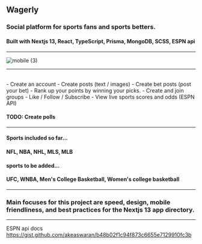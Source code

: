 ## Wagerly
### Social platform for sports fans and sports betters.
#### Built with Nextjs 13, React, TypeScript, Prisma, MongoDB, SCSS, ESPN api
<hr />

![mobile (3)](https://github.com/jDelille/fullstack-next-prisma/assets/84540947/aefbd370-90d0-4f5c-8366-49fe171485a7)

<hr />
<br />
- Create an account
- Create posts (text / images)
- Create bet posts (post your bet)
- Rank up your points by winning your picks.
- Create and join groups 
- Like / Follow / Subscribe
- View live sports scores and odds (ESPN API)

#### TODO: Create polls

<hr />

#### Sports included so far...
 #### NFL, NBA, NHL, MLS, MLB 

#### sports to be added...
 #### UFC, WNBA, Men's College Basketball, Women's college basketball

<hr />


### Main focuses for this project are speed, design, mobile friendliness, and best practices for the Nextjs 13 app directory. 

<hr />

ESPN api docs 
https://gist.github.com/akeaswaran/b48b02f1c94f873c6655e7129910fc3b
